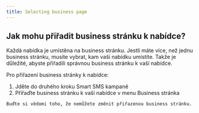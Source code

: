 ```yaml
---
title: Selecting business page 
---
```


## Jak mohu přiřadit business stránku k nabídce?
Každá nabídka je umístěna na business stránku. Jestli máte více, než jednu business stránku, musíte vybrat, kam vaši nabídku umístíte. Takže je důležité, abyste přiřadili správnou business stránku k vaší nabídce. 

Pro přiřazení business stránky k nabídce:
1.	Jděte do druhého kroku Smart SMS kampaně
2.	Přiřaďte business stránku k vaší nabídce v menu Business stránka

`Buďte si vědomi toho, že nemůžete změnit přiřazenou business stránku.`
